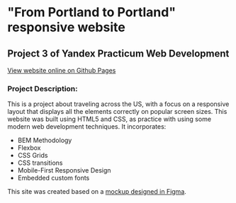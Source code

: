# "From Portland to Portland" responsive website
## Project 3 of Yandex Practicum Web Development
[View website online on Github Pages](https://anderswift.github.io/web_project_3/)

### Project Description:
This is a project about traveling across the US, with a focus on a responsive layout that displays all the elements
correctly on popular screen sizes. This website was built using HTML5 and CSS, as practice with using some modern web
development techniques. It incorporates:

* BEM Methodology
* Flexbox
* CSS Grids
* CSS transitions
* Mobile-First Responsive Design
* Embedded custom fonts

This site was created based on a [mockup designed in Figma](https://www.figma.com/file/xM9rNsdK4iNcFJmDZho3Aw/Sprint-3%3A-From-Portland-to-Portland-%2F-desktop-%2B-mobile?node-id=500%3A0).
